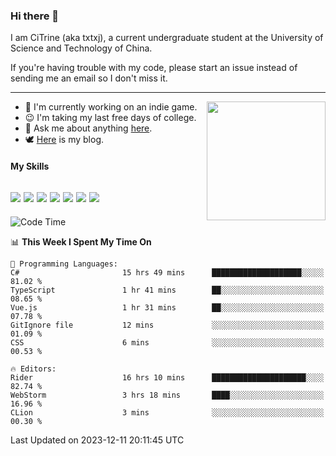 ### Hi there 👋

I am CiTrine (aka txtxj), a current undergraduate student at the University of Science and Technology of China.

If you're having trouble with my code, please start an issue instead of sending me an email so I don't miss it.

---

<img align="right" height="190" src="http://github-profile-summary-cards.vercel.app/api/cards/stats?username=txtxj&theme=vue">

- 🌱 I'm currently working on an indie game.
- 😉 I'm taking my last free days of college.
- 💬 Ask me about anything [here](https://github.com/txtxj/txtxj/issues).
- 🕊️ [Here](https://txtxj.top) is my blog.

#### My Skills

![](https://img.shields.io/badge/Unity-000000?logo=unity&logoColor=fff)
![](https://img.shields.io/badge/C%23-239120?logo=csharp&logoColor=fff)
![](https://img.shields.io/badge/Python-3e74a2?logo=python&logoColor=fff)
![](https://img.shields.io/badge/C++-65318e?logo=cplusplus&logoColor=fff)
![](https://img.shields.io/badge/C-5654a2?logo=c&logoColor=fff)
![](https://img.shields.io/badge/Blender-f5792a?logo=blender&logoColor=fff)
![](https://img.shields.io/badge/MS%20SQL-cc2927?logo=microsoftsqlserver&logoColor=fff)
---

<!--START_SECTION:waka-->
![Code Time](http://img.shields.io/badge/Code%20Time-1%2C538%20hrs%2010%20mins-blue)

📊 **This Week I Spent My Time On** 

```text
💬 Programming Languages: 
C#                       15 hrs 49 mins      ████████████████████░░░░░   81.02 % 
TypeScript               1 hr 41 mins        ██░░░░░░░░░░░░░░░░░░░░░░░   08.65 % 
Vue.js                   1 hr 31 mins        ██░░░░░░░░░░░░░░░░░░░░░░░   07.78 % 
GitIgnore file           12 mins             ░░░░░░░░░░░░░░░░░░░░░░░░░   01.09 % 
CSS                      6 mins              ░░░░░░░░░░░░░░░░░░░░░░░░░   00.53 % 

🔥 Editors: 
Rider                    16 hrs 10 mins      █████████████████████░░░░   82.74 % 
WebStorm                 3 hrs 18 mins       ████░░░░░░░░░░░░░░░░░░░░░   16.96 % 
CLion                    3 mins              ░░░░░░░░░░░░░░░░░░░░░░░░░   00.30 % 
```


 Last Updated on 2023-12-11 20:11:45 UTC
<!--END_SECTION:waka-->
